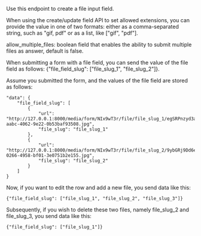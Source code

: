 Use this endpoint to create a file input field.


When using the create/update field API to set allowed extensions, you can provide the value in one of two formats: either as a comma-separated string, such as "gif, pdf" or as a list, like ["gif", "pdf"].

allow_multiple_files: boolean field that enables the ability to submit multiple files as answer, default is false.

When submitting a form with a file field, you can send the value of the file field as follows: 
{"file_field_slug": ["file_slug_1", "file_slug_2"]}.


Assume you submitted the form, and the values of the file field are stored as follows:
```
"data": {
    "file_field_slug": [
        {
            "url": "http://127.0.0.1:8000/media/form/NIx9wT3r/file/file_slug_1/egSRPnzyd3ac59a2-aabc-4062-9e22-0b53baf93508.jpg",
            "file_slug": "file_slug_1"
        },
        {
            "url": "http://127.0.0.1:8000/media/form/NIx9wT3r/file/file_slug_2/9ybGRj9Dd6e6cc28-0266-4958-bf01-3e0751b2e155.jpg",
            "file_slug": "file_slug_2"
        }
    ]
}
```

Now, if you want to edit the row and add a new file, you send data like this:
```
{"file_field_slug": ["file_slug_1", "file_slug_2", "file_slug_3"]}
```


Subsequently, if you wish to delete these two files, namely file_slug_2 and file_slug_3, you send data like this:
```
{"file_field_slug": ["file_slug_1"]}
```

